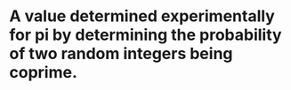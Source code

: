 # A value determined experimentally for pi by determining the probability of two random integers being coprime.
